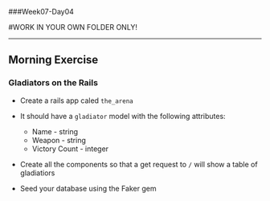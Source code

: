 ###Week07-Day04

#WORK IN YOUR OWN FOLDER ONLY!

---

## Morning Exercise


### Gladiators on the Rails


- Create a rails app caled `the_arena`

- It should have a `gladiator` model with the following attributes:
	- Name - string
	- Weapon - string
	- Victory Count - integer 
	
- Create all the components so that a get request to `/` will show a table of gladiatiors

- Seed your database using the Faker gem






